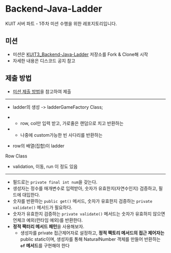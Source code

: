 # Backend-Java-Ladder
KUIT 서버 파트 - 1주차 미션 수행을 위한 레포지토리입니다.

## 미션
- 미션은 [KUIT3_Backend-Java-Ladder](https://github.com/Konkuk-KUIT/KUIT3_Backend-Java-Ladder) 저장소를 Fork & Clone해 시작
- 자세한 내용은 디스코드 공지 참고

## 제출 방법
- [미션 제출 방법](https://lavender-house-a0f.notion.site/Server_-1ef654a18417443498bea1d6caca77cd?pvs=4)을 참고하여 제출

--------
- ladder의 생성 -> ladderGameFactory Class;
- - row, col만 입력 받고, 가로줄은 랜덤으로 치고 반환하는
- - 나중에 custom가능한 빈 사다리를 반환하는

- row의 배열(집합)이 ladder


Row Class 
- validation, 이동, run 이 정도 있음

------
- 필드로는 `private final int num`을 갖는다.
- 생성자는 정수를 매개변수로 입력받아, 숫자가 유효한지(자연수인지) 검증하고, 필드에 대입한다.
- 숫자를 반환하는 `public get()` 메서드, 숫자가 유효한지 검증하는 `private validate()` 메서드가 필요하다.
- 숫자가 유효한지 검증하는 `private validate()` 메서드는 숫자가 유효하지 않으면 언체크 예외(런타임 예외)를 반환한다.
- **정적 팩터리 메서드 패턴**을 사용해보자.
    - 생성자를 private 접근제어자로 설정하고,
      **정적 팩토리 메서드의 접근 제어자는** public static이며,
      생성자를 통해 NaturalNumber 객체를 만들어 반환하는 **`of` 메서드**를 구현해야 한다
